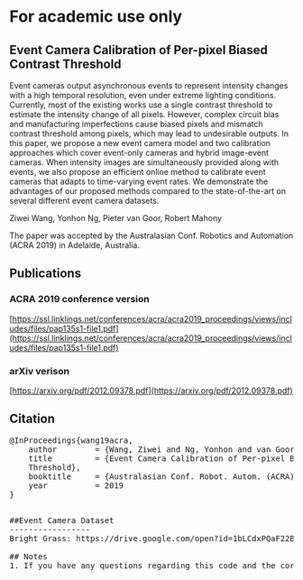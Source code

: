 # For academic use only

## Event Camera Calibration of Per-pixel Biased Contrast Threshold
Event cameras output asynchronous events to represent intensity changes with a high temporal resolution, even under extreme lighting conditions. Currently, most of the existing works use a single contrast threshold to estimate the intensity change of all pixels. However, complex circuit bias and manufacturing imperfections cause biased pixels and mismatch contrast threshold among pixels, which may lead to undesirable outputs. In this paper, we propose a new event camera model and two calibration approaches which cover event-only cameras and hybrid image-event cameras. When intensity images are simultaneously provided along with events, we also propose an efficient online method to calibrate event cameras that adapts to time-varying event rates. We demonstrate the advantages of our proposed methods compared to the state-of-the-art on several different event camera datasets.

Ziwei Wang, Yonhon Ng, Pieter van Goor, Robert Mahony

The paper was accepted by the Australasian Conf. Robotics and Automation (ACRA 2019) in Adelaide, Australia.

## Publications
### ACRA 2019 conference version
[https://ssl.linklings.net/conferences/acra/acra2019_proceedings/views/includes/files/pap135s1-file1.pdf](https://ssl.linklings.net/conferences/acra/acra2019_proceedings/views/includes/files/pap135s1-file1.pdf)

### arXiv verison
[https://arxiv.org/pdf/2012.09378.pdf](https://arxiv.org/pdf/2012.09378.pdf)

## Citation
<pre>
@InProceedings{wang19acra,
	author        = {Wang, Ziwei and Ng, Yonhon and van Goor, Pieter and Mahony, Robert},
	title         = {Event Camera Calibration of Per-pixel Biased Contrast
	Threshold},
	booktitle     = {Australasian Conf. Robot. Autom. (ACRA)},
	year          = 2019
}
<pre>

##Event Camera Dataset
-----------------
Bright Grass: https://drive.google.com/open?id=1bLCdxPQaF22B4HsMnu9JWbNS6y2ORbEX

## Notes 
1. If you have any questions regarding this code and the corresponding results, please contact ziwei.wang1@anu.edu.au
